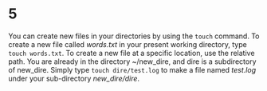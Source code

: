 # 5

You can create new files in your directories by using the `touch` command. To create a new file called _words.txt_ in your present working directory, type `touch words.txt`. To create a new file at a specific location, use the relative path. You are already in the directory ~/new\_dire, and dire is a subdirectory of new\_dire. Simply type `touch dire/test.log` to make a file named _test.log_ under your sub-directory _new\_dire/dire_.


